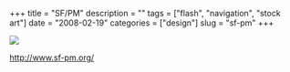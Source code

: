 +++
title = "SF/PM"
description = ""
tags = ["flash", "navigation", "stock art"]
date = "2008-02-19"
categories = ["design"]
slug = "sf-pm"
+++


 

  <div id="screens-thumbs" class="clearfix">
    <div class="txt-center" id="design-submission"><a href="http://www.sf-pm.org/"><img id='bluga-thumbnail-907' class='bluga-thumbnail large' src='http://media.konigi.com/bluga/
wt47f279d61328b_0.jpg'/></a></div>  
  </div>   
<p><a href="http://www.sf-pm.org/">http://www.sf-pm.org/</a></p>




